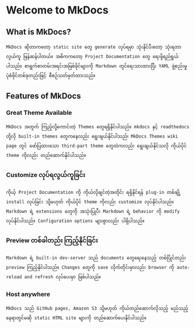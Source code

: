 # Welcome to MkDocs
## What is MkDocs?
    MkDocs ဆိုတာကတော့ static site တွေ generate လုပ်ရမှာ သုံးနိုင်ပီးတော့ သုံးရတာ လွယ်ကူ မြန်ဆန်ပါတယ်။ အဓိကကတော့ Project Documentation တွေ ရေးဖို့ရည်ရွယ်ပါသည်။ စာရွက်စာတမ်းအရင်းအမြစ်ဖိုင်များကို Markdown တွင်ရေးသားထားပြီး YAML ဖွဲ့စည်းမှုပုံစံဖိုင်တစ်ခုတည်းဖြင့် စီစဉ်သတ်မှတ်ထားသည်။

## Features of MkDocs
### Great Theme Available
    MkDocs အတွက် ကြည့်လို့ကောင်းတဲ့ Themes တွေရရှိနိုင်ပါသည်။ mkdocs နှင့် readthedocs တို့လို built-in themes တွေကနေလည်း ရွေးချယ်နိုင်ပါသည်၊ MkDocs Themes wiki page တွင် ဖော်ပြထားသော third-part theme တွေထဲကလည်း ရွေးချယ်နိုင်သလို ကိုယ်ပိုင် theme ကိုလည်း တည်ဆောက်နိုင်ပါသည်။

### Customize လုပ်ရလွယ်ကူခြင်း
    ကိုယ့် Project Documentation ကို ကိုယ်လိုချင်တဲ့အတိုင်း ရရှိနိုင်ရန် plug-in တစ်ချို့ install လုပ်ခြင်း သို့မဟုတ် ကိုယ်ပိုင် theme ကိုလည်း customize လုပ်နိုင်ပါသည်။ Markdown ရဲ့ extensions တွေကို အသုံးပြုပီး Markdown ရဲ့ behavior ကို modify လုပ်နိုင်ပါသည်။ Configuration options များစွာလည်း ပါရှိပါသည်။

### Preview တစ်ခါတည်း ကြည့်နိုင်ခြင်း
    Markdown ရဲ့ built-in dev-server သည် documents တွေရေးနေသည့် တစ်ပြိုင်တည်း preview ကြည့်နိုင်ပါသည်။ Changes တွေကို save လိုက်တိုင်းမှာလည်း browser ကို auto-reload and refresh လုပ်ပေးမှာ ဖြစ်ပါသည်။

### Host anywhere
    MkDocs သည် GitHub pages, Amazon S3 သို့မဟုတ် ကိုယ်တည်ဆောက်လိုသည့် မည်သည့်နေရာတွင်မဆို static HTML site များကို တည်ဆောက်ပေးနိုင်ပါသည်။